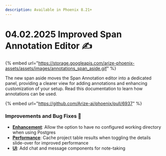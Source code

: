 ```yaml
---
description: Available in Phoenix 8.21+
---
```


# 04.02.2025 Improved Span Annotation Editor ✍️

{% embed url="https://storage.googleapis.com/arize-phoenix-assets/assets/images/annotations_span_aside.gif" %}

The new span aside moves the Span Annotation editor into a dedicated panel, providing a clearer view for adding annotations and enhancing customization of your setup. Read this documentation to learn how annotations can be used.

{% embed url="https://github.com/Arize-ai/phoenix/pull/6937" %}

### Improvements and Bug Fixes 🐛

* [**Enhancement**](https://github.com/Arize-ai/phoenix/pull/6972): Allow the option to have no configured working directory when using Postgres
* [**Performance**](https://github.com/Arize-ai/phoenix/pull/6973): Cache project table results when toggling the details slide-over for improved performance
* [**UI**](https://github.com/Arize-ai/phoenix/issues/6940): Add chat and message components for note-taking
